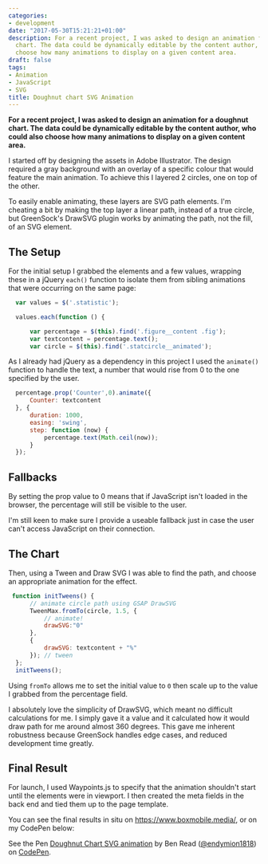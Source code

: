```yaml
---
categories:
- development
date: "2017-05-30T15:21:21+01:00"
description: For a recent project, I was asked to design an animation for a doughnut
  chart. The data could be dynamically editable by the content author, who could also
  choose how many animations to display on a given content area.
draft: false
tags:
- Animation
- JavaScript
- SVG
title: Doughnut chart SVG Animation
---
```


**For a recent project, I was asked to design an animation for a doughnut chart. The data could be dynamically editable by the content author, who could also choose how many animations to display on a given content area.**

I started off by designing the assets in Adobe Illustrator. The design required a gray background with an overlay of a specific colour that would feature the main animation. To achieve this I layered 2 circles, one on top of the other.

To easily enable animating, these layers are SVG path elements. I'm cheating a bit by making the top layer a linear path, instead of a true circle, but GreenSock's DrawSVG plugin works by animating the path, not the fill, of an SVG element.

## The Setup
For the initial setup I grabbed the elements and a few values, wrapping these in a jQuery `each()` function to isolate them from sibling animations that were occurring on the same page:
```js
  var values = $('.statistic');

  values.each(function () {

      var percentage = $(this).find('.figure__content .fig');
      var textcontent = percentage.text();
      var circle = $(this).find('.statcircle__animated');
```

As I already had jQuery as a dependency in this project I used the `animate()` function to handle the text, a number that would rise from 0 to the one specified by the user.

```js
  percentage.prop('Counter',0).animate({
      Counter: textcontent
  }, {
      duration: 1000,
      easing: 'swing',
      step: function (now) {
          percentage.text(Math.ceil(now));
      }
  });
```

## Fallbacks
By setting the prop value to 0 means that if JavaScript isn't loaded in the browser, the percentage will still be visible to the user.

I'm still keen to make sure I provide a useable fallback just in case the user can't access JavaScript on their connection.


## The Chart
Then, using a Tween and Draw SVG I was able to find the path, and choose an appropriate animation for the effect.

```js
 function initTweens() {
      // animate circle path using GSAP DrawSVG
      TweenMax.fromTo(circle, 1.5, {
          // animate!
          drawSVG:"0"
      },
      {
          drawSVG: textcontent + "%"
      }); // tween
  };
  initTweens();
```
Using `fromTo` allows me to set the initial value to `0` then scale up to the value I grabbed from the percentage field. 

I absolutely love the simplicity of DrawSVG, which meant no difficult calculations for me. I simply gave it a value and it calculated how it would draw path for me around almost 360 degrees. This gave me inherent robustness because GreenSock handles edge cases, and reduced development time greatly.


## Final Result
For launch, I used Waypoints.js to specify that the animation shouldn't start until the elements were in viewport. I then created the meta fields in the back end and tied them up to the page template.

You can see the final results in situ on https://www.boxmobile.media/, or on my CodePen below:

<p data-height="265" data-theme-id="0" data-slug-hash="ygvVgQ" data-default-tab="result" data-user="endymion1818" data-embed-version="2" data-pen-title="Doughnut Chart SVG animation" class="codepen">See the Pen <a href="https://codepen.io/endymion1818/pen/ygvVgQ/">Doughnut Chart SVG animation</a> by Ben Read (<a href="https://codepen.io/endymion1818">@endymion1818</a>) on <a href="https://codepen.io">CodePen</a>.</p>
<script async src="https://production-assets.codepen.io/assets/embed/ei.js"></script>

